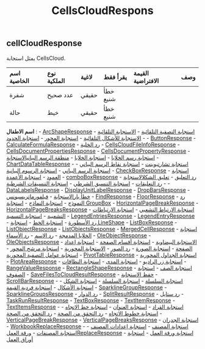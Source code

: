 ﻿---
title: CellsCloudRespons
second_title: Aspose.Cells Cloud Documen
type: docs
url: /ar/specification/model/cellscloudresponse/
description: "Aspose.Cells مواصفات النموذج السحابي: CellsCloudResponse. تعامل بسهولة مع Excel ومستندات جداول البيانات الأخرى التي تحتوي على ميزات مثل الفتح والتوليد والتحرير والتقسيم والدمج والمقارنة والتحويل"
kwords: Excel، Office، جدول البيانات، Cloud REST API، CellsCloudResponse
weight: 50
---
## **cellCloudResponse**

 يمثل استجابة CellsCloud.

| اسم الخاصية| نوع الملكية| لاغية| يقرأ فقط| القيمة الافتراضية| وصف|
|:- |:- |:- |:- |:- |:- |
| شفرة| عدد صحيح| حقيقي| خطأ شنيع|||
| حالة| خيط| حقيقي| خطأ شنيع|||

**اسم الاطفال** : 
	-  [ArcShapeResponse](arcshaperesponse) 
	-  [استجابة التصفية التلقائية](autofilterresponse) 
	-  [الاستجابة التلقائية](autoshaperesponse) 
	-  [الاستجابة للأشكال التلقائية](autoshapesresponse) 
	-  [استجابة المحور](axisresponse) 
	-  [استجابة الحدود](borderresponse) 
	-  [ButtonResponse](buttonresponse) 
	-  [CalculateFormulaResponse](calculateformularesponse) 
	-  [رد الخلية](cellresponse) 
	-  [CellsCloudFileInfoResponse](cellscloudfileinforesponse) 
	-  [CellsDocumentPropertiesResponse](cellsdocumentpropertiesresponse) 
	-  [CellsDocumentPropertyResponse](cellsdocumentpropertyresponse) 
	-  [استجابة رسم الخلايا](cellsdrawingresponse) 
	-  [استجابة الخلايا](cellsresponse) 
	-  [منطقة الرسم البيانيالاستجابة](chartarearesponse) 
	-  [ChartDataTableResponse](chartdatatableresponse) 
	-  [استجابة تشارتبوينت](chartpointresponse) 
	-  [استجابة نقاط الرسم البياني](chartpointsresponse) 
	-  [استجابة الرسم البياني](chartresponse) 
	-  [استجابة الرسوم البيانية](chartsresponse) 
	-  [CheckBoxResponse](checkboxresponse) 
	-  [استجابة العمود](columnresponse) 
	-  [استجابة الأعمدة](columnsresponse) 
	-  [comboBoxResponse](comboboxresponse) 
	-  [رد التعليق](commentresponse) 
	-  [تعليق الشكلالاستجابة](commentshaperesponse) 
	-  [رد التعليقات](commentsresponse) 
	-  [استجابة التنسيق الشرطي](conditionalformattingresponse) 
	-  [استجابة التنسيقات الشرطية](conditionalformattingsresponse) 
	-  [DataLabelsResponse](datalabelsresponse) 
	-  [DisplayUnitLabelResponse](displayunitlabelresponse) 
	-  [DropBarsResponse](dropbarsresponse) 
	-  [خطأ بارالاستجابة](errorbarresponse) 
	-  [فيلفورماتريسبونس](fillformatresponse) 
	-  [FindResponse](findresponse) 
	-  [FloorResponse](floorresponse) 
	-  [رد النموذج](formresponse) 
	-  [استجابة النماذج](formsresponse) 
	-  [استجابة GroupBox](groupboxresponse) 
	-  [HorizontalPageBreakResponse](horizontalpagebreakresponse) 
	-  [HorizontalPageBreaksResponse](horizontalpagebreaksresponse) 
	-  [استجابة الارتباط التشعبي](hyperlinkresponse) 
	-  [استجابة الارتباطات التشعبية](hyperlinksresponse) 
	-  [استجابة التسمية](labelresponse) 
	-  [LegendEntriesResponse](legendentriesresponse) 
	-  [LegendEntryResponse](legendentryresponse) 
	-  [رد الأسطورة](legendresponse) 
	-  [استجابة الخط](lineresponse) 
	-  [استجابة LineShape](lineshaperesponse) 
	-  [ListBoxResponse](listboxresponse) 
	-  [ListObjectResponse](listobjectresponse) 
	-  [ListObjectsResponse](listobjectsresponse) 
	-  [MergedCellResponse](mergedcellresponse) 
	-  [استجابة الخلايا المدمجة](mergedcellsresponse) 
	-  [رد الاسم](nameresponse) 
	-  [رد الأسماء](namesresponse) 
	-  [OleObjectResponse](oleobjectresponse) 
	-  [OleObjectsResponse](oleobjectsresponse) 
	-  [الاستجابة البيضاوية](ovalresponse) 
	-  [استجابة أقسام الصفحة](pagesectionsresponse) 
	-  [استجابة إعداد الصفحة](pagesetupresponse) 
	-  [استجابة الصورة](pictureresponse) 
	-  [رد الصور](picturesresponse) 
	-  [الاستجابة المحورية](pivotfieldresponse) 
	-  [استجابة مرشح المحور](pivotfilterresponse) 
	-  [استجابة عوامل التصفية المحورية](pivotfiltersresponse) 
	-  [PivotTableResponse](pivottableresponse) 
	-  [استجابة الجداول المحورية](pivottablesresponse) 
	-  [PlotAreaResponse](plotarearesponse) 
	-  [استجابة زر الراديو](radiobuttonresponse) 
	-  [استجابة المدى](rangeresponse) 
	-  [استجابة النطاقات](rangesresponse) 
	-  [RangeValueResponse](rangevalueresponse) 
	-  [RectangleShapeResponse](rectangleshaperesponse) 
	-  [استجابة الصف](rowresponse) 
	-  [استجابة الصفوف](rowsresponse) 
	-  [SaveFilesToCloudResultResponse](savefilestocloudresultresponse) 
	-  [حفظ الاستجابة](saveresponse) 
	-  [ScrollBarResponse](scrollbarresponse) 
	-  [استجابة السلسلة](seriesesresponse) 
	-  [استجابة السلسلة](seriesresponse) 
	-  [استجابة الشكل](shaperesponse) 
	-  [استجابة الأشكال](shapesresponse) 
	-  [استجابة فردية القيمة](singlevalueresponse) 
	-  [SparklineGroupResponse](sparklinegroupresponse) 
	-  [SparklineGroupsResponse](sparklinegroupsresponse) 
	-  [رد الدوار](spinnerresponse) 
	-  [SplitResultResponse](splitresultresponse) 
	-  [رد ستايل](styleresponse) 
	-  [TaskRunResultResponse](taskrunresultresponse) 
	-  [TextBoxResponse](textboxresponse) 
	-  [TextItemResponse](textitemresponse) 
	-  [TextItemsResponse](textitemsresponse) 
	-  [استجابة القراد](ticklabelsresponse) 
	-  [استجابة العنوان](titleresponse) 
	-  [استجابة خط الاتجاه](trendlineresponse) 
	-  [استجابة خطوط الاتجاه](trendlinesresponse) 
	-  [رد التحقق من الصحة](validationresponse) 
	-  [رد التحقق من الصحة](validationsresponse) 
	-  [VerticalPageBreakResponse](verticalpagebreakresponse) 
	-  [VerticalPageBreaksResponse](verticalpagebreaksresponse) 
	-  [استجابة الجدران](wallsresponse) 
	-  [WorkbookReplaceResponse](workbookreplaceresponse) 
	-  [استجابة المصنف](workbookresponse) 
	-  [استجابة إعدادات المصنف](workbooksettingsresponse) 
	-  [استجابة المصنفات](workbooksresponse) 
	-  [ورقة العملReplaceResponse](worksheetreplaceresponse) 
	-  [استجابة ورقة العمل](worksheetresponse) 
	-  [استجابة أوراق العمل](worksheetsresponse) 
